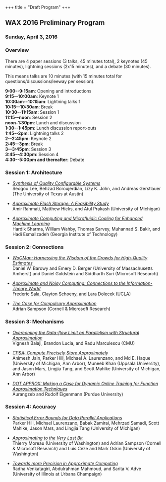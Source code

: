 +++
title = "Draft Program"
+++
## WAX 2016 Preliminary Program

### Sunday, April 3, 2016

### Overview

There are 4 paper sessions (3 talks, 45 minutes total), 2 keynotes (45 minutes), lightning sessions (2x15 minutes), and a debate (30 minutes).

This means talks are 10 minutes (with 15 minutes total for questions/discussions/leeway per session).

**9:00--9:15am**: Opening and introductions  
**9:15--10:00am**: Keynote 1  
**10:00am--10:15am**: Lightning talks 1  
**10:15--10:30am**: Break  
**10:30--11:15am**: Session 1  
**11:15--noon**: Session 2  
**noon-1:30pm**: Lunch and discussion  
**1:30--1:45pm**: Lunch discussion report-outs  
**1:45--2pm**: Lightning talks 2  
**2--2:45pm**: Keynote 2  
**2:45--3pm**: Break  
**3--3:45pm**: Session 3  
**3:45--4:30pm**: Session 4  
**4:30--5:00pm and thereafter**: Debate

### Session 1: Architecture

* [*Synthesis of Quality Configurable Systems*](lee.pdf)  
  Seogoo Lee, Behzad Boroujerdian, Lizy K. John, and Andreas Gerstlauer (The University of Texas at Austin)

* [*Approximate Flash Storage: A Feasibility Study*](rahmati.pdf)  
  Amir Rahmati, Matthew Hicks, and Atul Prakash (University of Michigan)

* [*Approximate Computing and Microfluidic Cooling for Enhanced Machine Learning*](sharma.pdf)  
  Hardik Sharma, William Wahby, Thomas Sarvey, Muhannad S. Bakir, and Hadi Esmailzadeh (Georgia Institute of Technology)

### Session 2: Connections

* [*WoCMan: Harnessing the Wisdom of the Crowds for High-Quality Estimates*](barowy.pdf)  
  Daniel W. Barowy and Emery D. Berger (University of Massachusetts Amherst) and Daniel Goldstein and Siddharth Suri (Microsoft Research)

* [*Approximate and Noisy Computing: Connections to the Information-Theory World*](sala.pdf)  
  Frederic Sala, Clayton Schoeny, and Lara Dolecek (UCLA)

* [*The Case for Compulsory Approximation*](sampson.pdf)   
  Adrian Sampson (Cornell & Microsoft Research)

### Session 3: Mechanisms

* [*Overcoming the Data-flow Limit on Parallelism with Structural Approximation*](balaji.pdf)  
  Vignesh Balaji, Brandon Lucia, and Radu Marculescu (CMU)

* [*CPSA: Compute Precisely Store Approximately*](jain.pdf)  
  Animesh Jain, Parker Hill, Michael A. Laurenzano, and Md E. Haque (University of Michigan, Ann Arbor), Muneeb Khan (Uppsala University), and Jason Mars, Lingjia Tang, and Scott Mahlke (University of Michigan, Ann Arbor)

* [*DOT APPROX: Making a Case for Dynamic Online Training for Function Approximation Techniques*](aurangzeb.pdf)   
  Aurangzeb and Rudolf Eigenmann (Purdue University)

### Session 4: Accuracy

* [*Statistical Error Bounds for Data Parallel Applications*](hill.pdf)  
  Parker Hill, Michael Laurenzano, Babak Zamirai, Mehrzad Samadi, Scott Mahlke, Jason Mars, and Lingjia Tang (University of Michigan)

* [*Approximating to the Very Last Bit*](moreau.pdf)   
  Thierry Moreau (University of Washington) and Adrian Sampson (Cornell & Microsoft Research) and Luis Ceze and Mark Oskin (University of Washington)

* [*Towards more Precision in Approximate Computing*](venkatagiri.pdf)  
  Radha Venkatagiri, Abdulrahman Mahmoud, and Sarita V. Adve (University of Illinois at Urbana Champaign)
